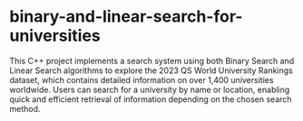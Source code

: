 # binary-and-linear-search-for-universities
This C++ project implements a search system using both Binary Search and Linear Search algorithms to explore the 2023 QS World University Rankings dataset, which contains detailed information on over 1,400 universities worldwide. Users can search for a university by name or location, enabling quick and efficient retrieval of information depending on the chosen search method.
